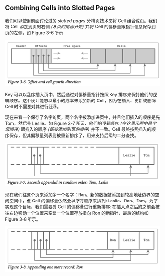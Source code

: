 ## Combining Cells into Slotted Pages

我们可以使用前面讨论过的 *slotted pages* 分槽页技术来将 Cell 组合成页。我们将 Cell 添加到页的右侧 *(从页的尾部开始)* 并将 Cell 的偏移量跟指针信息保存到页的左侧，如 Figure 3-6 所示

![image-20210223234237051](./chapter_3_8_combining_cell_into_slotted_pages.assets/image-20210223234237051.png)

Key 可以以乱序插入页中，然后通过对偏移量指针按照 Key 排序来保持他们的逻辑顺序。这个设计能够以最小的成本来添加新的 Cell，因为在插入、更新或删除 Cell 时不需要对其进行迁移。

现在来看一个保存了名字的页，两个名字被添加进页中，并且他们插入的顺序是先 Tom，然后是 Leslie。如 Figure 3-7 所示，他们的逻辑顺序 *(在这里示例中是字母顺序)* 跟插入的顺序 *(即被添加到页的顺序)* 并不一致。Cell 最终按照插入的顺序保存，但其偏移量列表则被重新排序了，用来支持后续的二分查找。

![image-20210224004214296](./chapter_3_8_combining_cell_into_slotted_pages.assets/image-20210224004214296.png)

现在我们往这个页来添加多一个名字：Ron。新的数据被添加到较高地址边界的空闲空间中，但 Cell 的偏移量依然会以字符顺序来排列: Leslie、Ron、Tom。为了实现这个目标，我们需要对 Cell 的偏移量进行重新排序: 在插入点之后的之前会被往右边移动一个位置来空出一个位置存放指向 Ron 的新指针，最后的结构如 Figure 3-8 所示。

![image-20210224004919199](./chapter_3_8_combining_cell_into_slotted_pages.assets/image-20210224004919199.png)























